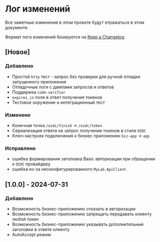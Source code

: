 # Лог изменений

Все заметные изменения в этом проекте будут отражаться в этом документе.

Формат лога изменений базируется на [Keep a Changelog](https://keepachangelog.com/en/1.0.0/).

## [Новое]

### Добавлено

* Простой `http` тест - запрос без проверки для ручной отладки запущенного приложения
* Отладочные логи с дампами запросов и ответов
* Поддержка `code-verifier`
* `expires_in` поле в ответ получения токенов
* Тестовое окружение и интеграционный тест

### Изменено

* Конечная точка `/oidc/finish` -> `/oidc/token`
* Сериализация ответа на запрос получения токенов в стиле `OIDC` 
* Ключ настроек подключения к бизнес приложению `biz-app` -> `app`

### Исправлено

* ошибка формирования заголовка Basic авторизации при обращении к `OIDC` провайдеру
* ошибка из-за несконфигурированного `MyLab.ApiClient`

## [1.0.0] - 2024-07-31

### Добавлено

* Возможность бизнес-приложению отказать в авторизации
* Возможность бизнес-приложению запрещать передавать клиенту любой токен
* Возможность бизнес-приложению указывать дополнительные заголовки в ответе клиенту
* AutoAccept режим 

